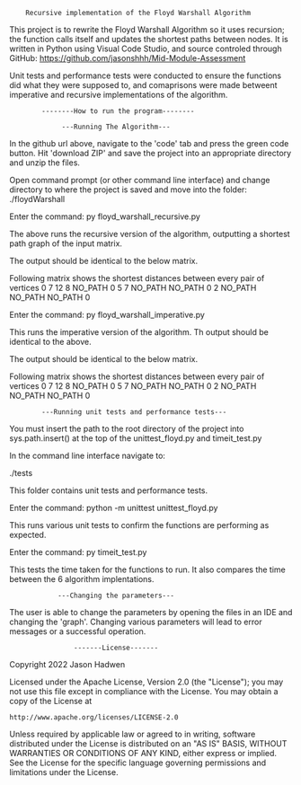         Recursive implementation of the Floyd Warshall Algorithm 

This project is to rewrite the Floyd Warshall Algorithm so it uses recursion; the function calls itself and updates the shortest paths between nodes. 
It is written in Python using Visual Code Studio, and source controled through GitHub:
https://github.com/jasonshhh/Mid-Module-Assessment

Unit tests and performance tests were conducted to ensure the functions did what they were supposed to, and comaprisons were made betweent imperative and recursive implementations of the algorithm.

            --------How to run the program--------

                 ---Running The Algorithm---

In the github url above, navigate to the 'code' tab and press the green code button. Hit 'download ZIP' and save the project into an appropriate directory and unzip the files.

Open command prompt (or other command line interface) and change directory to where the project is saved and move into the folder:
./floydWarshall

Enter the command:
py floyd_warshall_recursive.py

The above runs the recursive version of the algorithm, outputting a shortest path graph of the input matrix.

The output should be identical to the below matrix.

Following matrix shows the shortest distances between every pair of vertices
        0        7       12        8
  NO_PATH        0        5        7
  NO_PATH  NO_PATH        0        2
  NO_PATH  NO_PATH  NO_PATH        0

Enter the command:
py floyd_warshall_imperative.py

This runs the imperative version of the algorithm. Th output should be identical to the above.

The output should be identical to the below matrix.

Following matrix shows the shortest distances between every pair of vertices
        0        7       12        8
  NO_PATH        0        5        7
  NO_PATH  NO_PATH        0        2
  NO_PATH  NO_PATH  NO_PATH        0


            ---Running unit tests and performance tests---

You must insert the path to the root directory of the project into sys.path.insert()
at the top of the unittest_floyd.py and timeit_test.py

In the command line interface navigate to:

./tests

This folder contains unit tests and performance tests. 

Enter the command:
python -m unittest unittest_floyd.py

This runs various unit tests to confirm the functions are performing as expected.

Enter the command:
py timeit_test.py

This tests the time taken for the functions to run. It also compares the time between the 6 algorithm implentations.


                ---Changing the parameters---

The user is able to change the parameters by opening the files in an IDE and changing the 'graph'. Changing various parameters will lead to error messages or a successful operation. 

                    -------License-------

Copyright 2022 Jason Hadwen

Licensed under the Apache License, Version 2.0 (the "License");
you may not use this file except in compliance with the License.
You may obtain a copy of the License at

    http://www.apache.org/licenses/LICENSE-2.0

Unless required by applicable law or agreed to in writing, software
distributed under the License is distributed on an "AS IS" BASIS,
WITHOUT WARRANTIES OR CONDITIONS OF ANY KIND, either express or implied.
See the License for the specific language governing permissions and
limitations under the License.